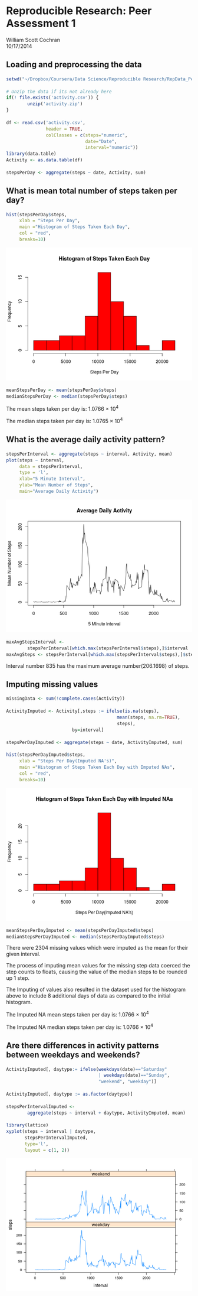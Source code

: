 # Reproducible Research: Peer Assessment 1
William Scott Cochran  
10/17/2014  


## Loading and preprocessing the data

```r
setwd("~/Dropbox/Coursera/Data Science/Reproducible Research/RepData_PeerAssessment1")

# Unzip the data if its not already here
if(! file.exists('activity.csv')) {
        unzip('activity.zip')
}

df <- read.csv('activity.csv', 
               header = TRUE, 
               colClasses = c(steps="numeric",
                              date="Date",
                              interval="numeric"))
library(data.table)
Activity <- as.data.table(df)

stepsPerDay <- aggregate(steps ~ date, Activity, sum)
```

## What is mean total number of steps taken per day?

```r
hist(stepsPerDay$steps, 
     xlab = "Steps Per Day", 
     main ="Histogram of Steps Taken Each Day", 
     col = "red",
     breaks=10)
```

![plot of chunk Histogram](./PA1_template_files/figure-html/Histogram.png) 

```r
meanStepsPerDay <- mean(stepsPerDay$steps)
medianStepsPerDay <- median(stepsPerDay$steps)
```

The mean steps taken per day is: 1.0766 &times; 10<sup>4</sup>

The median steps taken per day is: 1.0765 &times; 10<sup>4</sup>

## What is the average daily activity pattern?

```r
stepsPerInterval <- aggregate(steps ~ interval, Activity, mean)
plot(steps ~ interval, 
     data = stepsPerInterval, 
     type = 'l', 
     xlab="5 Minute Interval", 
     ylab="Mean Number of Steps",
     main="Average Daily Activity")
```

![plot of chunk AverageDailyActivity](./PA1_template_files/figure-html/AverageDailyActivity.png) 

```r
maxAvgStepsInterval <- 
        stepsPerInterval[which.max(stepsPerInterval$steps),]$interval
maxAvgSteps <- stepsPerInterval[which.max(stepsPerInterval$steps),]$steps
```
Interval number 835 has the maximum average number(206.1698) of steps.


## Imputing missing values

```r
missingData <- sum(!complete.cases(Activity))

ActivityImputed <- Activity[,steps := ifelse(is.na(steps), 
                                          mean(steps, na.rm=TRUE),
                                          steps),
                         by=interval]

stepsPerDayImputed <- aggregate(steps ~ date, ActivityImputed, sum)

hist(stepsPerDayImputed$steps, 
     xlab = "Steps Per Day(Imputed NA's)", 
     main ="Histogram of Steps Taken Each Day with Imputed NAs", 
     col = "red",
     breaks=10)
```

![plot of chunk stepsPerDayImputed](./PA1_template_files/figure-html/stepsPerDayImputed.png) 

```r
meanStepsPerDayImputed <- mean(stepsPerDayImputed$steps)
medianStepsPerDayImputed <- median(stepsPerDayImputed$steps)
```
There were 2304 missing values which were imputed as the mean for their given interval.

The process of imputing mean values for the missing step data coerced the step counts to floats, causing the value of the median steps to be rounded up 1 step.

The Imputing of values also resulted in the dataset used for the histogram above to include 8 additional days of data as compared to the initial histogram.

The Imputed NA mean steps taken per day is: 1.0766 &times; 10<sup>4</sup>

The Imputed NA median steps taken per day is: 1.0766 &times; 10<sup>4</sup>


## Are there differences in activity patterns between weekdays and weekends?

```r
ActivityImputed[, daytype:= ifelse(weekdays(date)=="Saturday" 
                                   | weekdays(date)=="Sunday",
                                   "weekend", "weekday")]

ActivityImputed[, daytype := as.factor(daytype)]

stepsPerIntervalImputed <- 
        aggregate(steps ~ interval + daytype, ActivityImputed, mean)

library(lattice)
xyplot(steps ~ interval | daytype,
       stepsPerIntervalImputed,
       type='l',
       layout = c(1, 2))
```

![plot of chunk ActivityPatterns](./PA1_template_files/figure-html/ActivityPatterns.png) 
